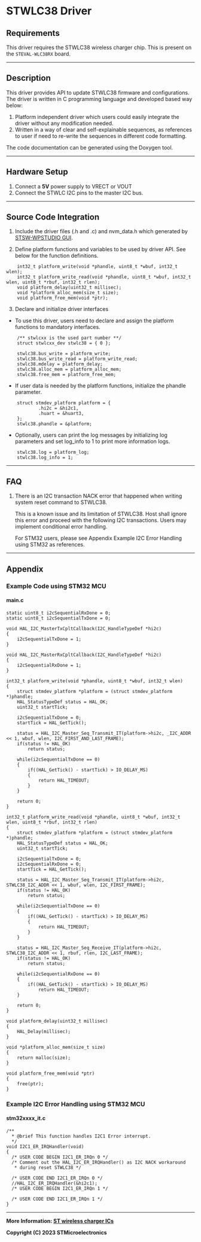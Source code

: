 # STWLC38 Driver

## Requirements

This driver requires the STWLC38 wireless charger chip. This is present on the `STEVAL-WLC38RX` board.


------

## Description

This driver provides API to update STWLC38 firmware and configurations. The driver is written in C programming language and developed based way below:
1.	Platform independent driver which users could easily integrate the driver without any modification needed. 
1.	Written in a way of clear and self-explainable sequences, as references to user if need to re-write the sequences in different code formatting.

The code documentation can be generated using the Doxygen tool.

------

## Hardware Setup
1. Connect a **5V** power supply to VRECT or VOUT
2. Connect the STWLC I2C pins to the master I2C bus.

------

## Source Code Integration
1. Include the driver files (.h and .c) and nvm_data.h which generated by [STSW-WPSTUDIO GUI](https://www.st.com/en/embedded-software/stsw-wpstudio.html).

2. Define platform functions and variables to be used by driver API. See below for the function definitions.

```
    int32_t platform_write(void *phandle, uint8_t *wbuf, int32_t wlen);
    int32_t platform_write_read(void *phandle, uint8_t *wbuf, int32_t wlen, uint8_t *rbuf, int32_t rlen);
    void platform_delay(uint32_t millisec);
    void *platform_alloc_mem(size_t size);
    void platform_free_mem(void *ptr);
```

3. Declare and initialize driver interfaces
- To use this driver, users need to declare and assign the platform functions to mandatory interfaces.

```
    /** stwlcxx is the used part number **/ 
    struct stwlcxx_dev stwlc38 = { 0 };

    stwlc38.bus_write = platform_write;
    stwlc38.bus_write_read = platform_write_read;
    stwlc38.mdelay = platform_delay;
    stwlc38.alloc_mem = platform_alloc_mem;
    stwlc38.free_mem = platform_free_mem;
```

- If user data is needed by the platform functions, initialize the phandle parameter.

```
    struct stmdev_platform platform = {
            .hi2c = &hi2c1,
            .huart = &huart3,
    };
    stwlc38.phandle = &platform;
```

- Optionally, users can print the log messages by initializing log parameters and set log_info to 1 to print more information logs.

```
    stwlc38.log = platform_log;
    stwlc38.log_info = 1;
```

------

## FAQ

1. There is an I2C transaction NACK error that happened when writing system reset command to STWLC38.

    This is a known issue and its limitation of STWLC38. 
    Host shall ignore this error and proceed with the following I2C transactions. Users may implement conditional error handling. 

    For STM32 users, please see Appendix Example I2C Error Handling using STM32 as references.


------
## Appendix

### Example Code using STM32 MCU
#### main.c

```
static uint8_t i2cSequentialRxDone = 0;
static uint8_t i2cSequentialTxDone = 0;

void HAL_I2C_MasterTxCpltCallback(I2C_HandleTypeDef *hi2c)
{
	i2cSequentialTxDone = 1;
}

void HAL_I2C_MasterRxCpltCallback(I2C_HandleTypeDef *hi2c)
{
	i2cSequentialRxDone = 1;
}

int32_t platform_write(void *phandle, uint8_t *wbuf, int32_t wlen)
{
	struct stmdev_platform *platform = (struct stmdev_platform *)phandle;
	HAL_StatusTypeDef status = HAL_OK;
	uint32_t startTick;

	i2cSequentialTxDone = 0;
	startTick = HAL_GetTick();

	status = HAL_I2C_Master_Seq_Transmit_IT(platform->hi2c, _I2C_ADDR << 1, wbuf, wlen, I2C_FIRST_AND_LAST_FRAME);
	if(status != HAL_OK)
		return status;

	while(i2cSequentialTxDone == 0)
	{
		if((HAL_GetTick() - startTick) > IO_DELAY_MS)
		{
			return HAL_TIMEOUT;
		}
	}

	return 0;
}

int32_t platform_write_read(void *phandle, uint8_t *wbuf, int32_t wlen, uint8_t *rbuf, int32_t rlen)
{
	struct stmdev_platform *platform = (struct stmdev_platform *)phandle;
	HAL_StatusTypeDef status = HAL_OK;
	uint32_t startTick;

	i2cSequentialTxDone = 0;
	i2cSequentialRxDone = 0;
	startTick = HAL_GetTick();

	status = HAL_I2C_Master_Seq_Transmit_IT(platform->hi2c, STWLC38_I2C_ADDR << 1, wbuf, wlen, I2C_FIRST_FRAME);
	if(status != HAL_OK)
		return status;

	while(i2cSequentialTxDone == 0)
	{
		if((HAL_GetTick() - startTick) > IO_DELAY_MS)
		{
			return HAL_TIMEOUT;
		}
	}

	status = HAL_I2C_Master_Seq_Receive_IT(platform->hi2c, STWLC38_I2C_ADDR << 1, rbuf, rlen, I2C_LAST_FRAME);
	if(status != HAL_OK)
		return status;

	while(i2cSequentialRxDone == 0)
	{
		if((HAL_GetTick() - startTick) > IO_DELAY_MS)
			return HAL_TIMEOUT;
	}

	return 0;
}

void platform_delay(uint32_t millisec)
{
    HAL_Delay(millisec);
}

void *platform_alloc_mem(size_t size)
{
    return malloc(size);
}

void platform_free_mem(void *ptr)
{
    free(ptr);
}

```
### Example I2C Error Handling using STM32 MCU
#### stm32xxxx_it.c
```
/**
  * @brief This function handles I2C1 Error interrupt.
  */
void I2C1_ER_IRQHandler(void)
{
  /* USER CODE BEGIN I2C1_ER_IRQn 0 */
  /* Comment out the HAL_I2C_ER_IRQHandler() as I2C NACK workaround
   * during reset STWLC38 */

  /* USER CODE END I2C1_ER_IRQn 0 */
  //HAL_I2C_ER_IRQHandler(&hi2c1);
  /* USER CODE BEGIN I2C1_ER_IRQn 1 */

  /* USER CODE END I2C1_ER_IRQn 1 */
}
```
------

**More Information: [ST wireless charger ICs](https://www.st.com/en/power-management/wireless-charger-ics)**

**Copyright (C) 2023 STMicroelectronics**
